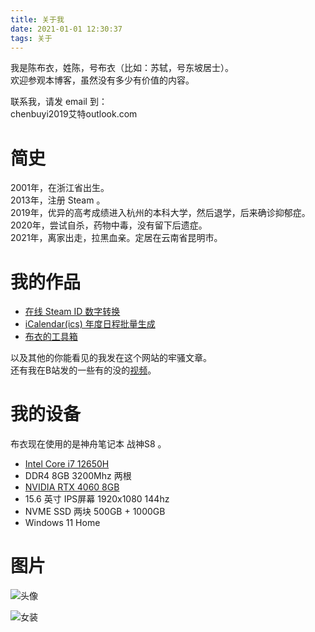 ```yaml
---
title: 关于我
date: 2021-01-01 12:30:37
tags: 关于
---
```

我是陈布衣，姓陈，号布衣（比如：苏轼，号东坡居士）。   
欢迎参观本博客，虽然没有多少有价值的内容。   

联系我，请发 email 到：   
chenbuyi2019艾特outlook.com

# 简史
2001年，在浙江省出生。   
2013年，注册 Steam 。   
2019年，优异的高考成绩进入杭州的本科大学，然后退学，后来确诊抑郁症。   
2020年，尝试自杀，药物中毒，没有留下后遗症。   
2021年，离家出走，拉黑血亲。定居在云南省昆明市。   

# 我的作品
- [在线 Steam ID 数字转换](https://chenbuyi2019.github.io/steam-id/)
- [iCalendar(ics) 年度日程批量生成](https://chenbuyi2019.github.io/ics-gen/)
- [布衣的工具箱](https://github.com/chenbuyi2019/Buyi-Tools)

以及其他的你能看见的我发在这个网站的牢骚文章。   
还有我在B站发的一些有的没的[视频](https://space.bilibili.com/4523834/video)。   

# 我的设备
布衣现在使用的是神舟笔记本 战神S8 。   

- [Intel Core i7 12650H](https://valid.x86.fr/azs1u6)
- DDR4 8GB 3200Mhz 两根
- [NVIDIA RTX 4060 8GB](https://www.3dmark.com/3dm/99857307?)
- 15.6 英寸 IPS屏幕 1920x1080 144hz
- NVME SSD 两块 500GB + 1000GB
- Windows 11 Home

# 图片
![头像](/image/avatar3.jpg)   

![女装](/image/dress.webp)   
